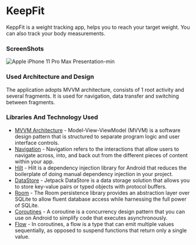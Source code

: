 # KeepFit

KeppFit is a weight tracking app, helps you to reach your target weight. You can also track your body measurements.

### ScreenShots

![Apple iPhone 11 Pro Max Presentation-min](https://user-images.githubusercontent.com/75806927/205656486-ed1cbe92-90e7-4dd6-b363-97dd986544de.png)

### Used Architecture and Design

The application adopts MVVM architecture, consists of 1 root activity and several fragments. It is used for navigation, data transfer and switching between fragments.

### Libraries And Technology Used

- <a href="https://developer.android.com/topic/architecture">MVVM Architecture</a> - Model-View-ViewModel (MVVM) is a software design pattern that is structured to separate program logic and user interface controls.
- <a href="https://developer.android.com/guide/navigation">Navigation</a> - Navigation refers to the interactions that allow users to navigate across, into, and back out from the different pieces of content within your app.
- <a href="https://developer.android.com/training/dependency-injection/hilt-android">Hilt</a> - Hilt is a dependency injection library for Android that reduces the boilerplate of doing manual dependency injection in your project.
- <a href="https://developer.android.com/topic/libraries/architecture/datastore">DataStore</a> - Jetpack DataStore is a data storage solution that allows you to store key-value pairs or typed objects with protocol buffers.
- <a href="https://developer.android.com/training/data-storage/room">Room</a> - The Room persistence library provides an abstraction layer over SQLite to allow fluent database access while harnessing the full power of SQLite.
- <a href="https://kotlinlang.org/docs/coroutines-overview.html">Coroutines</a> - A coroutine is a concurrency design pattern that you can use on Android to simplify code that executes asynchronously.
- <a href="https://developer.android.com/kotlin/flow">Flow</a> - In coroutines, a flow is a type that can emit multiple values sequentially, as opposed to suspend functions that return only a single value.